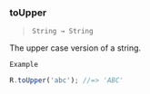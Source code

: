 ### toUpper

> ```String → String```

The upper case version of a string.

`Example`

```js
R.toUpper('abc'); //=> 'ABC'
```